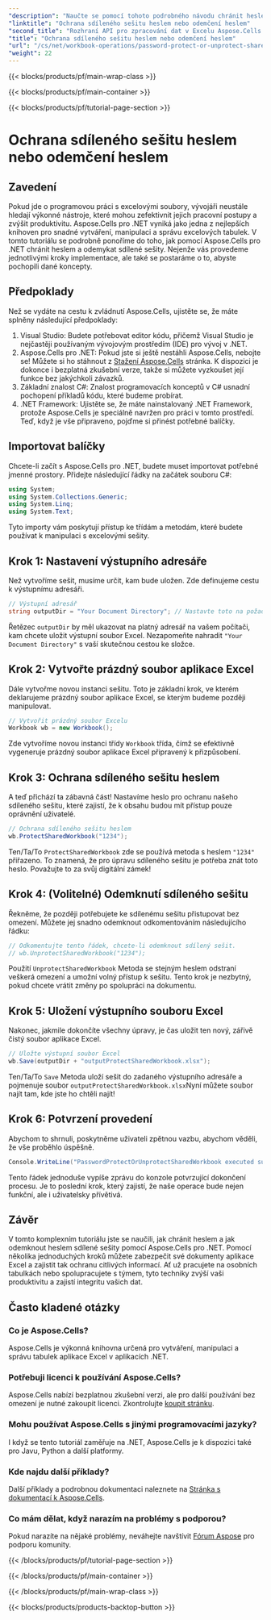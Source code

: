 ```yaml
---
"description": "Naučte se pomocí tohoto podrobného návodu chránit heslem nebo odemknout sdílené sešity aplikace Excel pomocí Aspose.Cells pro .NET. Zvyšte zabezpečení svých dokumentů."
"linktitle": "Ochrana sdíleného sešitu heslem nebo odemčení heslem"
"second_title": "Rozhraní API pro zpracování dat v Excelu Aspose.Cells v .NET"
"title": "Ochrana sdíleného sešitu heslem nebo odemčení heslem"
"url": "/cs/net/workbook-operations/password-protect-or-unprotect-shared-workbook/"
"weight": 22
---
```


{{< blocks/products/pf/main-wrap-class >}}

{{< blocks/products/pf/main-container >}}

{{< blocks/products/pf/tutorial-page-section >}}

# Ochrana sdíleného sešitu heslem nebo odemčení heslem

## Zavedení
Pokud jde o programovou práci s excelovými soubory, vývojáři neustále hledají výkonné nástroje, které mohou zefektivnit jejich pracovní postupy a zvýšit produktivitu. Aspose.Cells pro .NET vyniká jako jedna z nejlepších knihoven pro snadné vytváření, manipulaci a správu excelových tabulek. V tomto tutoriálu se podrobně ponoříme do toho, jak pomocí Aspose.Cells pro .NET chránit heslem a odemykat sdílené sešity. Nejenže vás provedeme jednotlivými kroky implementace, ale také se postaráme o to, abyste pochopili dané koncepty.
## Předpoklady
Než se vydáte na cestu k zvládnutí Aspose.Cells, ujistěte se, že máte splněny následující předpoklady:
1. Visual Studio: Budete potřebovat editor kódu, přičemž Visual Studio je nejčastěji používaným vývojovým prostředím (IDE) pro vývoj v .NET.
2. Aspose.Cells pro .NET: Pokud jste si ještě nestáhli Aspose.Cells, nebojte se! Můžete si ho stáhnout z [Stažení Aspose.Cells](https://releases.aspose.com/cells/net/) stránka. K dispozici je dokonce i bezplatná zkušební verze, takže si můžete vyzkoušet její funkce bez jakýchkoli závazků.
3. Základní znalost C#: Znalost programovacích konceptů v C# usnadní pochopení příkladů kódu, které budeme probírat.
4. .NET Framework: Ujistěte se, že máte nainstalovaný .NET Framework, protože Aspose.Cells je speciálně navržen pro práci v tomto prostředí.
Teď, když je vše připraveno, pojďme si přinést potřebné balíčky.
## Importovat balíčky
Chcete-li začít s Aspose.Cells pro .NET, budete muset importovat potřebné jmenné prostory. Přidejte následující řádky na začátek souboru C#:
```csharp
using System;
using System.Collections.Generic;
using System.Linq;
using System.Text;
```
Tyto importy vám poskytují přístup ke třídám a metodám, které budete používat k manipulaci s excelovými sešity.
## Krok 1: Nastavení výstupního adresáře
Než vytvoříme sešit, musíme určit, kam bude uložen. Zde definujeme cestu k výstupnímu adresáři.
```csharp
// Výstupní adresář
string outputDir = "Your Document Directory"; // Nastavte toto na požadovanou výstupní cestu
```
Řetězec `outputDir` by měl ukazovat na platný adresář na vašem počítači, kam chcete uložit výstupní soubor Excel. Nezapomeňte nahradit `"Your Document Directory"` s vaší skutečnou cestou ke složce.
## Krok 2: Vytvořte prázdný soubor aplikace Excel
Dále vytvořme novou instanci sešitu. Toto je základní krok, ve kterém deklarujeme prázdný soubor aplikace Excel, se kterým budeme později manipulovat. 
```csharp
// Vytvořit prázdný soubor Excelu
Workbook wb = new Workbook();
```
Zde vytvoříme novou instanci třídy `Workbook` třída, čímž se efektivně vygeneruje prázdný soubor aplikace Excel připravený k přizpůsobení.
## Krok 3: Ochrana sdíleného sešitu heslem
A teď přichází ta zábavná část! Nastavíme heslo pro ochranu našeho sdíleného sešitu, které zajistí, že k obsahu budou mít přístup pouze oprávnění uživatelé.
```csharp
// Ochrana sdíleného sešitu heslem
wb.ProtectSharedWorkbook("1234");
```
Ten/Ta/To `ProtectSharedWorkbook` zde se používá metoda s heslem `"1234"` přiřazeno. To znamená, že pro úpravu sdíleného sešitu je potřeba znát toto heslo. Považujte to za svůj digitální zámek!
## Krok 4: (Volitelné) Odemknutí sdíleného sešitu
Řekněme, že později potřebujete ke sdílenému sešitu přistupovat bez omezení. Můžete jej snadno odemknout odkomentováním následujícího řádku:
```csharp
// Odkomentujte tento řádek, chcete-li odemknout sdílený sešit.
// wb.UnprotectSharedWorkbook("1234");
```
Použití `UnprotectSharedWorkbook` Metoda se stejným heslem odstraní veškerá omezení a umožní volný přístup k sešitu. Tento krok je nezbytný, pokud chcete vrátit změny po spolupráci na dokumentu.
## Krok 5: Uložení výstupního souboru Excel
Nakonec, jakmile dokončíte všechny úpravy, je čas uložit ten nový, zářivě čistý soubor aplikace Excel.
```csharp
// Uložte výstupní soubor Excel
wb.Save(outputDir + "outputProtectSharedWorkbook.xlsx");
```
Ten/Ta/To `Save` Metoda uloží sešit do zadaného výstupního adresáře a pojmenuje soubor `outputProtectSharedWorkbook.xlsx`Nyní můžete soubor najít tam, kde jste ho chtěli najít!
## Krok 6: Potvrzení provedení
Abychom to shrnuli, poskytněme uživateli zpětnou vazbu, abychom věděli, že vše proběhlo úspěšně.
```csharp
Console.WriteLine("PasswordProtectOrUnprotectSharedWorkbook executed successfully.\r\n");
```
Tento řádek jednoduše vypíše zprávu do konzole potvrzující dokončení procesu. Je to poslední krok, který zajistí, že naše operace bude nejen funkční, ale i uživatelsky přívětivá.
## Závěr
V tomto komplexním tutoriálu jste se naučili, jak chránit heslem a jak odemknout heslem sdílené sešity pomocí Aspose.Cells pro .NET. Pomocí několika jednoduchých kroků můžete zabezpečit své dokumenty aplikace Excel a zajistit tak ochranu citlivých informací. Ať už pracujete na osobních tabulkách nebo spolupracujete s týmem, tyto techniky zvýší vaši produktivitu a zajistí integritu vašich dat.
## Často kladené otázky
### Co je Aspose.Cells?
Aspose.Cells je výkonná knihovna určená pro vytváření, manipulaci a správu tabulek aplikace Excel v aplikacích .NET.
### Potřebuji licenci k používání Aspose.Cells?
Aspose.Cells nabízí bezplatnou zkušební verzi, ale pro další používání bez omezení je nutné zakoupit licenci. Zkontrolujte [koupit stránku](https://purchase.aspose.com/buy).
### Mohu používat Aspose.Cells s jinými programovacími jazyky?
I když se tento tutoriál zaměřuje na .NET, Aspose.Cells je k dispozici také pro Javu, Python a další platformy.
### Kde najdu další příklady?
Další příklady a podrobnou dokumentaci naleznete na [Stránka s dokumentací k Aspose.Cells](https://reference.aspose.com/cells/net/).
### Co mám dělat, když narazím na problémy s podporou?
Pokud narazíte na nějaké problémy, neváhejte navštívit [Fórum Aspose](https://forum.aspose.com/c/cells/9) pro podporu komunity.

{{< /blocks/products/pf/tutorial-page-section >}}

{{< /blocks/products/pf/main-container >}}

{{< /blocks/products/pf/main-wrap-class >}}

{{< blocks/products/products-backtop-button >}}